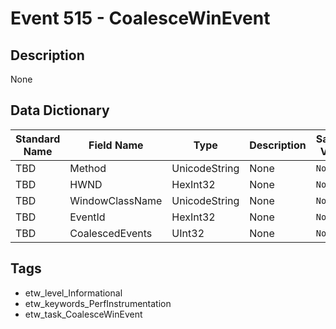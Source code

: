 # Event 515 - CoalesceWinEvent

## Description
None

## Data Dictionary
|Standard Name|Field Name|Type|Description|Sample Value|
|---|---|---|---|---|
|TBD|Method|UnicodeString|None|`None`|
|TBD|HWND|HexInt32|None|`None`|
|TBD|WindowClassName|UnicodeString|None|`None`|
|TBD|EventId|HexInt32|None|`None`|
|TBD|CoalescedEvents|UInt32|None|`None`|

## Tags
* etw_level_Informational
* etw_keywords_PerfInstrumentation
* etw_task_CoalesceWinEvent